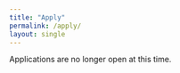 ```yaml
---
title: "Apply"
permalink: /apply/
layout: single
---
```


Applications are no longer open at this time.

